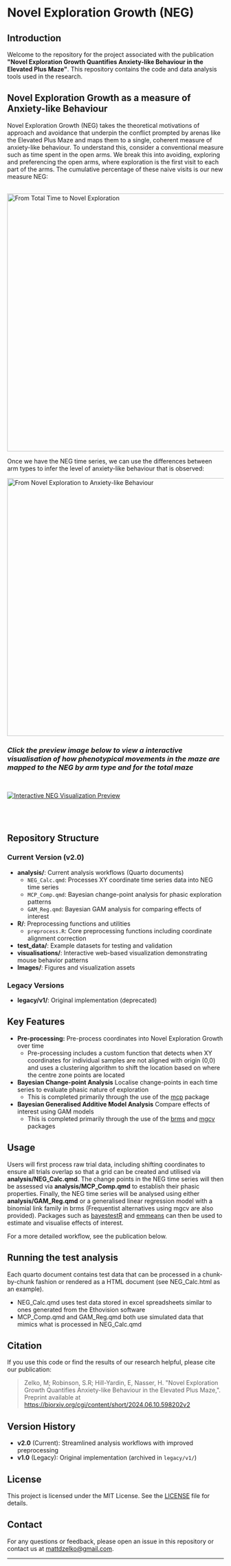 # Novel Exploration Growth (NEG)

## Introduction

Welcome to the repository for the project associated with the publication **"Novel Exploration Growth Quantifies Anxiety-like Behaviour in the Elevated Plus Maze"**. This repository contains the code and data analysis tools used in the research.

## Novel Exploration Growth as a measure of Anxiety-like Behaviour

Novel Exploration Growth (NEG) takes the theoretical motivations of approach and avoidance that underpin the conflict prompted by arenas like the Elevated Plus Maze and maps them to a single, coherent measure of anxiety-like behaviour. To understand this, consider a conventional measure such as time spent in the open arms. We break this into avoiding, exploring and preferencing the open arms, where exploration is the first visit to each part of the arms. The cumulative percentage of these naive visits is our new measure NEG:

<br>

<img src="https://github.com/MZelko82/NEG/blob/main/Images/Fig1b.png" alt="From Total Time to Novel Exploration" width="600">

<br>

Once we have the NEG time series, we can use the differences between arm types to infer the level of anxiety-like behaviour that is observed:

<img src="https://github.com/MZelko82/NEG/blob/main/Images/InferenceTableTrimv2.png" alt="From Novel Exploration to Anxiety-like Behaviour" width="600">

<br>

### *Click the preview image below to view a interactive visualisation of how phenotypical movements in the maze are mapped to the NEG by arm type and for the total maze*
<br>

[![Interactive NEG Visualization Preview](Images/NEG_Preview3.png)](https://mzelko82.github.io/NEG/visualisations/)

<br>
<br>

## Repository Structure

### Current Version (v2.0)
- **analysis/**: Current analysis workflows (Quarto documents)
  - `NEG_Calc.qmd`: Processes XY coordinate time series data into NEG time series
  - `MCP_Comp.qmd`: Bayesian change-point analysis for phasic exploration patterns
  - `GAM_Reg.qmd`: Bayesian GAM analysis for comparing effects of interest
- **R/**: Preprocessing functions and utilities
  - `preprocess.R`: Core preprocessing functions including coordinate alignment correction
- **test_data/**: Example datasets for testing and validation
- **visualisations/**: Interactive web-based visualization demonstrating mouse behavior patterns
- **Images/**: Figures and visualization assets

### Legacy Versions
- **legacy/v1/**: Original implementation (deprecated)

## Key Features

- **Pre-processing:** Pre-process coordinates into Novel Exploration Growth over time
    - Pre-processing includes a custom function that detects when XY coordinates for individual samples are not aligned with origin (0,0) and uses a clustering algorithm to shift the location based on where the centre zone points are located     
- **Bayesian Change-point Analysis** Localise change-points in each time series to evaluate phasic nature of exploration
    - This is completed primarily through the use of the [mcp](https://lindeloev.github.io/mcp/) package  
- **Bayesian Generalised Additive Model Analysis** Compare effects of interest using GAM models
    - This is completed primarily through the use of the [brms](https://paul-buerkner.github.io/brms/) and [mgcv](https://www.maths.ed.ac.uk/~swood34/mgcv/) packages   

## Usage

Users will first process raw trial data, including shifting coordinates to ensure all trials overlap so that a grid can be created and utilised via **analysis/NEG_Calc.qmd**. The change points in the NEG time series will then be assessed via **analysis/MCP_Comp.qmd** to establish their phasic properties. Finally, the NEG time series will be analysed using either **analysis/GAM_Reg.qmd** or a generalised linear regression model with a binomial link family in brms (Frequentist alternatives using mgcv are also provided). Packages such as [bayestestR](https://easystats.github.io/bayestestR/) and [emmeans](https://github.com/rvlenth/emmeans) can then be used to estimate and visualise effects of interest.

For a more detailed workflow, see the publication below. 

## Running the test analysis

Each quarto document contains test data that can be processed in a chunk-by-chunk fashion or rendered as a HTML document (see NEG_Calc.html as an example).
- NEG_Calc.qmd uses test data stored in excel spreadsheets similar to ones generated from the Ethovision software
- MCP_Comp.qmd and GAM_Reg.qmd both use simulated data that mimics what is processed in NEG_Calc.qmd

## Citation

If you use this code or find the results of our research helpful, please cite our publication:

> Zelko, M; Robinson, S.R; Hill-Yardin, E, Nasser, H. "Novel Exploration Growth Quantifies Anxiety-like Behaviour in the Elevated Plus Maze,".
> Preprint available at https://biorxiv.org/cgi/content/short/2024.06.10.598202v2

## Version History

- **v2.0** (Current): Streamlined analysis workflows with improved preprocessing
- **v1.0** (Legacy): Original implementation (archived in `legacy/v1/`)

## License

This project is licensed under the MIT License. See the [LICENSE](LICENSE) file for details.

## Contact

For any questions or feedback, please open an issue in this repository or contact us at mattdzelko@gmail.com.

---